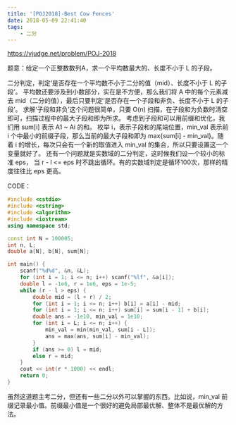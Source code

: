 ```yaml
---
title: '[POJ2018]-Best Cow Fences'
date: 2018-05-09 22:41:40
tags:
    - 二分
---
```


https://vjudge.net/problem/POJ-2018

题意：给定一个正整数数列A，求一个平均数最大的、长度不小于 L 的子段。

二分判定，判定‘是否存在一个平均数不小于二分的值（mid）、长度不小于 L 的子段’。
平均数还要涉及到小数部分，实在是不方便，那么我们将 A 中的每个元素减去 mid（二分的值），最后只要判定‘是否存在一个子段和非负、长度不小于 L 的子段’。
求解‘子段和非负’这个问题很简单，只要 O(n) 扫描，在子段和为负数时清空即可，扫描过程中的最大子段和即为所求。
考虑到子段和可以用前缀和优化，我们用 sum[i] 表示 A1 ~ Ai 的和。
枚举 i，表示子段和的尾端位置，min_val 表示前 i 个中最小的前缀子段，那么当前的最大子段和即为 max{sum[i] - min_val}。随着 i 的增长，每次只会有一个新的取值进入 min_val 的集合，所以只要设置这一个变量就好了。
还有一个问题就是实数域的二分判定，这时候我们设一个较小的标准 eps， 当 r - l <= eps 时不跳出循环。有的实数域判定是循环100次，那样的精度往往比 eps 更高。

CODE：
``` c++
#include <cstdio>
#include <cstring>
#include <algorithm>
#include <iostream>
using namespace std;

const int N = 100005;
int n, L;
double a[N], b[N], sum[N];

int main() {
    scanf("%d%d", &n, &L);
    for (int i = 1; i <= n; i++) scanf("%lf", &a[i]);
    double l = -1e6, r = 1e6, eps = 1e-5;
    while (r - l > eps) {
        double mid = (l + r) / 2;
        for (int i = 1; i <= n; i++) b[i] = a[i] - mid;
        for (int i = 1; i <= n; i++) sum[i] = sum[i - 1] + b[i];
        double ans = -1e10, min_val = 1e10;
        for (int i = L; i <= n; i++) {
            min_val = min(min_val, sum[i - L]);
            ans = max(ans, sum[i] - min_val);
        }
        if (ans >= 0) l = mid;
        else r = mid;
    }
    cout << int(r * 1000) << endl;
    return 0;
}
```

虽然这道题主考二分，但还有一些二分以外可以掌握的东西。比如说，min_val 前缀记录最小值。前缀最小值是一个很好的避免局部最优解、整体不是最优解的方法。